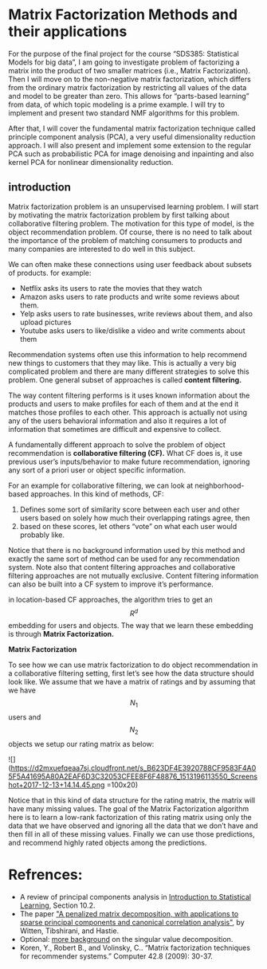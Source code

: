 # Matrix Factorization Methods and their applications
For the purpose of the final project for the course “SDS385: Statistical Models for big data”, I am going to investigate problem of factorizing a matrix into the product of two smaller matrices (i.e., Matrix Factorization). Then I will move on to the non-negative matrix factorization, which differs from the ordinary matrix factorization by restricting all values of the data and model to be greater than zero. This allows for “parts-based learning” from data, of which topic modeling is a prime example. I will try to implement and present two standard NMF algorithms for this problem. 

After that, I will cover the fundamental matrix factorization technique called principle component analysis (PCA), a very useful dimensionality reduction approach. I will also present and implement some extension to the regular PCA such as probabilistic PCA for image denoising and inpainting and also kernel PCA for nonlinear dimensionality reduction.



## introduction

Matrix factorization problem is an unsupervised learning problem. I will start by motivating the matrix factorization problem by first talking about collaborative filtering problem. The motivation for this type of model, is the object recommendation problem. Of course, there is no need to talk about the importance of the problem of matching consumers to products and many companies are interested to do well in this subject. 

We can often make these connections using user feedback about subsets of products. for example:

- Netflix asks its users to rate the movies that they watch 
- Amazon asks users to rate products and write some reviews about them.
- Yelp asks users to rate businesses, write reviews about them, and also upload pictures
- Youtube asks users to like/dislike a video and write comments about them

Recommendation systems often use this information to help recommend new things to customers that they may like. This is actually a very big complicated problem and there are many different strategies to solve this problem. One general subset of approaches is called **content filtering.** 

The way content filtering performs is it uses known information about the products and users to make profiles for each of them and at the end it matches those profiles to each other.  This approach is actually not using any of the users behavioral information and also it requires a lot of information that sometimes are difficult and expensive to collect.

A fundamentally different approach to solve the problem of object recommendation is **collaborative filtering (CF).** What CF does is, it use previous user’s inputs/behavior to make future recommendation, ignoring any sort of a priori user or object specific information. 

For an example for collaborative filtering, we can look at neighborhood-based approaches. In this kind of methods, CF:


1. Defines some sort of similarity score between each user and other users based on solely how much their overlapping ratings agree, then
2. based on these scores, let others “vote” on what each user would probably like.

Notice that there is no background information used by this method and exactly the same sort of method can be used for any recommendation system. Note also that content filtering approaches and collaborative filtering approaches are not mutually exclusive. Content filtering information can also be built into a CF system to improve it’s performance.

in location-based CF approaches, the algorithm tries to get an $$R^d$$ embedding for users and objects. The way that we learn these embedding is through **Matrix Factorization.**


**Matrix Factorization**

To see how we can use matrix factorization to do object recommendation in a collaborative filtering setting, first let’s see how the data structure should look like. We assume that we have a matrix of ratings and by assuming that we have $$N_1$$ users and $$N_2$$ objects we setup our rating matrix as below:

![](https://d2mxuefqeaa7sj.cloudfront.net/s_B623DF4E3920788CF9583F4A05F5A41695A80A2EAF6D3C32053CFEE8F6F48876_1513196113550_Screenshot+2017-12-13+14.14.45.png =100x20)



Notice that in this kind of data structure for the rating matrix, the matrix will have many missing values. The goal of the Matrix Factorization algorithm here is to learn a low-rank factorization of this rating matrix using only the data that we have observed and ignoring all the data that we don’t have and then fill in all of these missing values. Finally we can use those predictions, and recommend highly rated objects among the predictions.















# Refrences:
- A review of principal components analysis in [Introduction to Statistical Learning](http://www-bcf.usc.edu/~gareth/ISL/), Section 10.2.
- The paper ["A penalized matrix decomposition, with applications to sparse principal components and canonical correlation analysis"](https://faculty.washington.edu/dwitten/Papers/pmd.pdf), by Witten, Tibshirani, and Hastie.
- Optional: [more background](https://www.cs.cmu.edu/~venkatg/teaching/CStheory-infoage/book-chapter-4.pdf) on the singular value decomposition.
- Koren, Y., Robert B., and Volinsky, C.. “Matrix factorization techniques for recommender systems.” Computer 42.8 (2009): 30-37.


